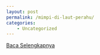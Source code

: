 ```yaml
---
layout: post
permalink: /mimpi-di-laut-perahu/
categories:
    - Uncategorized
---
```


[Baca Selengkapnya](/10)